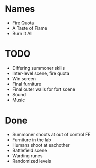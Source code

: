 # Names
- Fire Quota
- A Taste of Flame
- Burn It All

# TODO
- Differing summoner skills
- Inter-level scene, fire quota
- Win screen
- Final furniture
- Final outer walls for fort scene
- Sound
- Music

# Done
- Summoner shoots at out of control FE
- Furniture in the lab
- Humans shoot at eachother
- Battlefield scene
- Warding runes
- Randomized levels